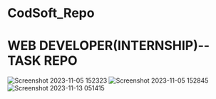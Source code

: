 # CodSoft_Repo
# WEB DEVELOPER(INTERNSHIP)--TASK REPO
![Screenshot 2023-11-05 152323](https://github.com/ALPHACODER34/CodSoft_Repo/assets/115355718/27c1b499-ec86-4b8d-a680-50844b604008)
![Screenshot 2023-11-05 152845](https://github.com/ALPHACODER34/CodSoft_Repo/assets/115355718/2c43e275-480e-42f4-859f-9a2396160ec0)
![Screenshot 2023-11-13 051415](https://github.com/ALPHACODER34/CodSoft_Repo/assets/115355718/5dfa255a-7a5e-4505-b267-e31d29957282)
